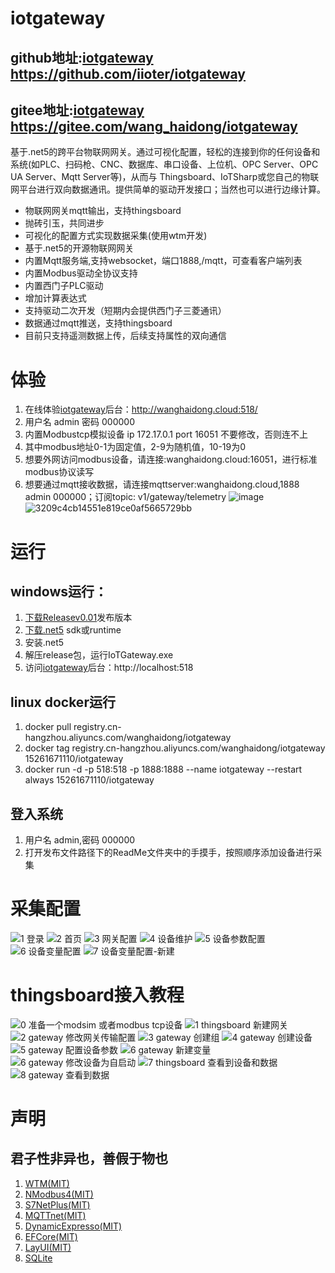 # iotgateway
## github地址:[iotgateway](https://github.com/iioter/iotgateway/) https://github.com/iioter/iotgateway
## gitee地址:[iotgateway](https://gitee.com/wang_haidong/iotgateway/) https://gitee.com/wang_haidong/iotgateway
基于.net5的跨平台物联网网关。通过可视化配置，轻松的连接到你的任何设备和系统(如PLC、扫码枪、CNC、数据库、串口设备、上位机、OPC Server、OPC UA Server、Mqtt Server等)，从而与 Thingsboard、IoTSharp或您自己的物联网平台进行双向数据通讯。提供简单的驱动开发接口；当然也可以进行边缘计算。
* 物联网网关mqtt输出，支持thingsboard
* 抛砖引玉，共同进步
* 可视化的配置方式实现数据采集(使用wtm开发)
* 基于.net5的开源物联网网关
* 内置Mqtt服务端,支持websocket，端口1888,/mqtt，可查看客户端列表
* 内置Modbus驱动全协议支持
* 内置西门子PLC驱动
* 增加计算表达式
* 支持驱动二次开发（短期内会提供西门子三菱通讯）
* 数据通过mqtt推送，支持thingsboard
* 目前只支持遥测数据上传，后续支持属性的双向通信
# 体验
1. 在线体验[iotgateway](http://wanghaidong.cloud:518/)后台：http://wanghaidong.cloud:518/
2. 用户名 admin 密码 000000
3. 内置Modbustcp模拟设备 ip 172.17.0.1 port 16051 不要修改，否则连不上
4. 其中modbus地址0-1为固定值，2-9为随机值，10-19为0
5. 想要外网访问modbus设备，请连接:wanghaidong.cloud:16051，进行标准modbus协议读写
6. 想要通过mqtt接收数据，请连接mqttserver:wanghaidong.cloud,1888 admin 000000；订阅topic: v1/gateway/telemetry
![image](https://user-images.githubusercontent.com/29589505/145837715-c0529db4-f2aa-47f7-aca6-db101642f820.png)
![3209c4cb14551e819ce0af5665729bb](https://user-images.githubusercontent.com/29589505/146512872-61e1dfe5-2f4c-45b4-8a9a-5249db551356.png)



# 运行
## windows运行：
1. [下载Releasev0.01](https://github.com/iioter/iotgateway/releases/download/v0.01/iotgateway-winx64-v0.01.zip)发布版本
2. [下载.net5](https://dotnet.microsoft.com/en-us/download/dotnet/5.0) sdk或runtime
3. 安装.net5 
4. 解压release包，运行IoTGateway.exe
5. 访问[iotgateway](http://localhost:518/)后台：http://localhost:518
## linux docker运行
1. docker pull registry.cn-hangzhou.aliyuncs.com/wanghaidong/iotgateway
2. docker tag registry.cn-hangzhou.aliyuncs.com/wanghaidong/iotgateway 15261671110/iotgateway
3. docker run -d -p 518:518 -p 1888:1888 --name iotgateway --restart always 15261671110/iotgateway
## 登入系统
1. 用户名 admin,密码 000000
2. 打开发布文件路径下的ReadMe文件夹中的手摸手，按照顺序添加设备进行采集
# 采集配置
![1 登录](https://user-images.githubusercontent.com/29589505/145705166-d5818557-4ba1-4e7b-b8d8-8f5f4b28868f.png)
![2 首页](https://user-images.githubusercontent.com/29589505/145705168-94b3ff0c-2f5c-4a31-8e83-c2ed799320ce.png)
![3 网关配置](https://user-images.githubusercontent.com/29589505/145705172-2a10d11b-436d-4a2c-86bf-cf6aa5dade07.png)
![4 设备维护](https://user-images.githubusercontent.com/29589505/145705173-7c9ccc0e-e1ab-49ba-af28-0e5c654a57e3.png)
![5 设备参数配置](https://user-images.githubusercontent.com/29589505/145705174-95a14642-dd30-4e73-803d-5f998f297842.png)
![6 设备变量配置](https://user-images.githubusercontent.com/29589505/145705175-fb11013f-55f8-4123-b770-aaf41706a7aa.png)
![7 设备变量配置-新建](https://user-images.githubusercontent.com/29589505/145705178-52c7580f-1793-4c9a-935b-658d21946aa1.png)
# thingsboard接入教程
![0 准备一个modsim 或者modbus tcp设备](https://user-images.githubusercontent.com/29589505/145705255-18e8d649-6a08-4dc7-96b3-6bdf8fc23cb4.png)
![1 thingsboard  新建网关](https://user-images.githubusercontent.com/29589505/145705256-1e01030f-2ccb-464e-a3cc-784d5a7c1c91.png)
![2 gateway 修改网关传输配置](https://user-images.githubusercontent.com/29589505/145705260-3f9f36c9-c163-4853-9787-677926989af3.png)
![3 gateway 创建组](https://user-images.githubusercontent.com/29589505/145705261-c605c825-d463-491d-ad32-1a3c245e2ee3.png)
![4 gateway 创建设备](https://user-images.githubusercontent.com/29589505/145705263-d3ea2a6b-7ea3-491a-bcd1-20e8dc770922.png)
![5 gateway 配置设备参数](https://user-images.githubusercontent.com/29589505/145705264-6db386ba-e68e-4a7f-acff-44f55ce25e73.png)
![6 gateway 新建变量](https://user-images.githubusercontent.com/29589505/145705265-44a0da5d-6d16-4463-a755-626d93dc121c.png)
![6 gateway 修改设备为自启动](https://user-images.githubusercontent.com/29589505/145705269-c816789c-cd67-4c01-973f-ae4f10eb41d9.png)
![7 thingsboard 查看到设备和数据](https://user-images.githubusercontent.com/29589505/145705270-31d8884f-7f6f-4ff5-a6bb-1d57a97012f4.png)
![8 gateway 查看到数据](https://user-images.githubusercontent.com/29589505/145705271-cb80b80e-006e-4312-8843-6d0ae9457cb1.png)


# 声明
## 君子性非异也，善假于物也
1. [WTM(MIT)](https://github.com/dotnetcore/WTM)
2. [NModbus4(MIT)](https://github.com/NModbus4/NModbus4)
2. [S7NetPlus(MIT)](https://github.com/S7NetPlus/s7netplus)
2. [MQTTnet(MIT)](https://github.com/chkr1011/MQTTnet)
4. [DynamicExpresso(MIT)](https://github.com/dynamicexpresso/DynamicExpresso)
3. [EFCore(MIT)](https://github.com/dotnet/efcore)
4. [LayUI(MIT)](https://github.com/sentsin/layui)
5. [SQLite](https://github.com/sqlite/sqlite)
